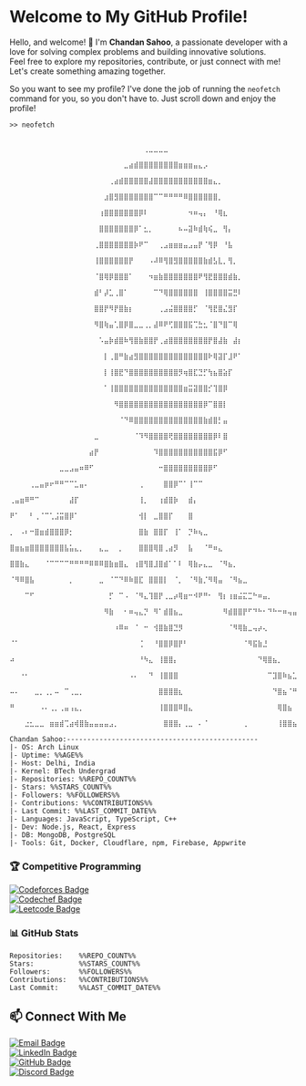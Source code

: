 # Welcome to My GitHub Profile!

Hello, and welcome! 👋 I'm **Chandan Sahoo**, a passionate developer with a love for solving complex problems and building innovative solutions.   
Feel free to explore my repositories, contribute, or just connect with me! Let's create something amazing together.


So you want to see my profile? I've done the job of running the `neofetch` command for you, so you don't have to. Just scroll down and enjoy the profile!


```
>> neofetch
                                                           
                         ⠀⠀⠀⠀⠀⠀⠀⠀⠀⠀⠀⠀⠀⠀⠀⠀⠀⠀⠀⠀⠀⠀⠀⠀⠀⠀⠀⢀⣀⣀⣀⣀⠀⠀⠀⠀⠀⠀⠀⠀⠀⠀⠀⠀⠀⠀⠀⠀⠀⠀⠀⠀⠀⠀⠀⠀⠀⠀⠀⠀⠀⠀⠀⠀⠀
                         ⠀⠀⠀⠀⠀⠀⠀⠀⠀⠀⠀⠀⠀⠀⠀⠀⠀⠀⠀⠀⠀⠀⠀⣀⣴⣾⣿⣿⣿⣿⣿⣿⣿⣿⣶⣶⣶⣤⣄⡠⠀⠀⠀⠀⠀⠀⠀⠀⠀⠀⠀⠀⠀⠀⠀⠀⠀⠀⠀⠀⠀⠀⠀⠀⠀
                         ⠀⠀⠀⠀⠀⠀⠀⠀⠀⠀⠀⠀⠀⠀⠀⠀⠀⠀⠀⠀⢀⣴⣾⣿⣿⣿⣿⣿⣼⣿⣿⣿⣿⣿⣿⣿⣿⣿⣿⣿⣶⣄⡀⠀⠀⠀⠀⠀⠀⠀⠀⠀⠀⠀⠀⠀⠀⠀⠀⠀⠀⠀⠀⠀⠀
                         ⠀⠀⠀⠀⠀⠀⠀⠀⠀⠀⠀⠀⠀⠀⠀⠀⠀⠀⠀⣰⣿⣻⣿⣿⣿⣿⣿⣿⣿⠉⠉⠛⠛⠛⠛⠿⣿⣿⣿⣿⣿⣿⡀⠀⠀⠀⠀⠀⠀⠀⠀⠀⠀⠀⠀⠀⠀⠀⠀⠀⠀⠀⠀⠀⠀
                         ⠀⠀⠀⠀⠀⠀⠀⠀⠀⠀⠀⠀⠀⠀⠀⠀⠀⠀⢰⣿⣿⣿⣿⣿⣿⣿⡿⠇⠀⠀⠀⠀⠀⠀⠀⠀⠲⠶⢤⡄⠀⠘⢿⣆⠀⠀⠀⠀⠀⠀⠀⠀⠀⠀⠀⠀⠀⠀⠀⠀⠀⠀⠀⠀⠀
                         ⠀⠀⠀⠀⠀⠀⠀⠀⠀⠀⠀⠀⠀⠀⠀⠀⠀⠀⣿⣿⣿⣿⣿⣿⣿⡿⠁⣂⡀⠀⠀⠀⠀⠀⠦⠤⣽⠷⣾⢷⢮⣀⠀⢻⡄⠀⠀⠀⠀⠀⠀⠀⠀⠀⠀⠀⠀⠀⠀⠀⠀⠀⠀⠀⠀
                         ⠀⠀⠀⠀⠀⠀⠀⠀⠀⠀⠀⠀⠀⠀⠀⠀⠀⢀⣿⣿⣿⣿⣿⣿⣿⡷⠟⠉⠀⠀⢀⣠⣶⣶⣶⣤⣠⣤⡟⠈⢻⡿⠀⠘⣧⠀⠀⠀⠀⠀⠀⠀⠀⠀⠀⠀⠀⠀⠀⠀⠀⠀⠀⠀⠀
                         ⠀⠀⠀⠀⠀⠀⠀⠀⠀⠀⠀⠀⠀⠀⠀⠀⠀⢸⣿⣿⣿⣿⣿⣿⡟⠀⠀⠀⠠⠼⠿⢻⣿⣻⣿⣿⣿⣿⣿⣷⣾⣣⣇⡀⢻⡀⠀⠀⠀⠀⠀⠀⠀⠀⠀⠀⠀⠀⠀⠀⠀⠀⠀⠀⠀
                         ⠀⠀⠀⠀⠀⠀⠀⠀⠀⠀⠀⠀⠀⠀⠀⠀⠀⠈⣿⢿⡿⣿⣿⣿⠁⠀⠀⠀⠲⣶⣷⣿⣿⣿⣿⣿⣿⣿⠟⢻⣟⣿⣿⣿⣾⣷⡀⠀⠀⠀⠀⠀⠀⠀⠀⠀⠀⠀⠀⠀⠀⠀⠀⠀⠀
                         ⠀⠀⠀⠀⠀⠀⠀⠀⠀⠀⠀⠀⠀⠀⠀⠀⠀⣾⠃⡼⣁⢀⣿⠁⠀⠀⠀⠀⠀⠉⠙⢿⣿⣿⣿⣿⣿⣿⠀⢸⣿⣿⣿⣿⣭⣛⠇⠀⠀⠀⠀⠀⠀⠀⠀⠀⠀⠀⠀⠀⠀⠀⠀⠀⠀
                         ⠀⠀⠀⠀⠀⠀⠀⠀⠀⠀⠀⠀⠀⠀⠀⠀⠀⣿⣿⡟⠻⡟⣿⣷⡆⠀⠀⠀⠀⠀⢀⣠⣬⣿⣿⣿⣿⡋⠀⠈⢻⣟⣿⣌⣻⡏⠀⠀⠀⠀⠀⠀⠀⠀⠀⠀⠀⠀⠀⠀⠀⠀⠀⠀⠀
                         ⠀⠀⠀⠀⠀⠀⠀⠀⠀⠀⠀⠀⠀⠀⠀⠀⠀⠻⣿⢷⣤⢁⣿⡿⣿⣀⣀⢀⡀⣼⠿⠟⢋⣿⣿⣿⣯⢉⣓⣂⠈⣿⠙⣿⠉⢿⠀⠀⠀⠀⠀⠀⠀⠀⠀⠀⠀⠀⠀⠀⠀⠀⠀⠀⠀
                         ⠀⠀⠀⠀⠀⠀⠀⠀⠀⠀⠀⠀⠀⠀⠀⠀⠀⠀⠡⣤⡷⣾⣿⠷⢻⣿⣷⣿⣿⡟⢀⣴⣿⣿⣿⣿⣿⣿⣿⣿⡟⣿⣼⣷⠀⣼⡆⠀⠀⠀⠀⠀⠀⠀⠀⠀⠀⠀⠀⠀⠀⠀⠀⠀⠀
                         ⠀⠀⠀⠀⠀⠀⠀⠀⠀⠀⠀⠀⠀⠀⠀⠀⠀⠀⠀⡇⢀⣿⠛⣷⣴⣻⣿⣿⣿⣿⣿⣿⣿⣿⣿⣿⣿⣿⣿⣿⠗⢿⣽⡏⣸⠟⠁⠀⠀⠀⠀⠀⠀⠀⠀⠀⠀⠀⠀⠀⠀⠀⠀⠀⠀
                         ⠀⠀⠀⠀⠀⠀⠀⠀⠀⠀⠀⠀⠀⠀⠀⠀⠀⠀⠀⡇⢸⣿⣟⠙⣿⣿⣿⣿⣿⣿⣿⣿⣿⣿⡻⢶⣿⣏⣙⡋⢳⣦⣿⣵⡏⠀⠀⠀⠀⠀⠀⠀⠀⠀⠀⠀⠀⠀⠀⠀⠀⠀⠀⠀⠀
                         ⠀⠀⠀⠀⠀⠀⠀⠀⠀⠀⠀⠀⠀⠀⠀⠀⠀⠀⠀⠁⢸⣿⣿⣿⣿⣿⣿⣿⣿⣿⣿⣿⣿⣿⣿⣶⣭⣽⣿⣿⡊⢹⣿⡿⠀⠀⠀⠀⠀⠀⠀⠀⠀⠀⠀⠀⠀⠀⠀⠀⠀⠀⠀⠀⠀
                         ⠀⠀⠀⠀⠀⠀⠀⠀⠀⠀⠀⠀⠀⠀⠀⠀⠀⠀⠀⠀⠀⠻⣿⣿⣿⣿⣿⣿⣿⣿⣿⣿⣿⣿⣿⣿⣿⣿⣿⡿⠉⣿⣿⡇⠀⠀⠀⠀⠀⠀⠀⠀⠀⠀⠀⠀⠀⠀⠀⠀⠀⠀⠀⠀⠀
                         ⠀⠀⠀⠀⠀⠀⠀⠀⠀⠀⠀⠀⠀⠀⠀⠀⠀⠀⠀⠀⠀⠀⠈⠙⠿⣿⣿⣿⣿⣿⣿⣿⣿⣿⣿⣿⣿⣿⣿⣷⣾⣿⡃⣤⠀⠀⠀⠀⠀⠀⠀⠀⠀⠀⠀⠀⠀⠀⠀⠀⠀⠀⠀⠀⠀
                         ⠀⠀⠀⠀⠀⠀⠀⠀⠀⠀⠀⠀⠀⠀⠀⠀⠀⣀⠀⠀⠀⠀⠀⠀⠀⠈⠹⠻⣿⣿⣿⣿⢟⣿⣿⣿⣿⣿⣿⣿⣿⡿⠇⣿⠀⠀⠀⠀⠀⠀⠀⠀⠀⠀⠀⠀⠀⠀⠀⠀⠀⠀⠀⠀⠀
                         ⠀⠀⠀⠀⠀⠀⠀⠀⠀⠀⠀⠀⠀⠀⠀⠀⣴⡟⠀⠀⠀⠀⠀⠀⠀⠀⠀⠀⠀⠹⣿⣿⣿⣿⣿⣿⣿⣿⣿⣿⣿⣯⡿⠋⠀⠀⠀⠀⠀⠀⠀⠀⠀⠀⠀⠀⠀⠀⠀⠀⠀⠀⠀⠀⠀
                         ⠀⠀⠀⠀⠀⠀⠀⠀⠀⠀⣀⣀⣠⣤⠶⠿⠋⠀⠀⠀⠀⠀⠀⠀⠀⠀⠀⠀⠀⠀⠒⣿⣿⣿⣿⣿⣿⣿⣿⣿⡿⠋⠀⠀⠀⠀⠀⠀⠀⠀⠀⠀⠀⠀⠀⠀⠀⠀⠀⠀⠀⠀⠀⠀⠀
                         ⠀⠀⠀⠀⢀⣀⣤⡶⠖⠛⠛⠉⠉⣁⣤⠄⠀⠀⠀⠀⠀⠀⠀⠀⠀⠀⢀⠀⠀⠀⠀⣿⣿⡿⠉⠁⢸⠉⠉⠀⠀⠀⠀⠀⠀⠀⠀⠀⠀⠀⠀⠀⠀⠀⠀⠀⠀⠀⠀⠀⠀⠀⠀⠀⠀
                         ⢀⣤⣶⠿⠛⠉⠀⠀⠀⠀⠀⠀⣼⡏⠀⠀⠀⠀⠀⠀⠀⠀⠀⠀⠀⠀⢸⡀⠀⠀⢰⣾⣿⡷⠀⠀⣾⡄⠀⠀⠀⠀⠀⠀⠀⠀⠀⠀⠀⠀⠀⠀⠀⠀⠀⠀⠀⠀⠀⠀⠀⠀⠀⠀⠀
                         ⠟⠁⠀⠀⠃⢀⠈⠉⢁⣨⣭⣿⡿⠁⠀⠀⠀⠀⠀⠀⠀⠀⠀⠀⠀⠀⢺⡇⠀⣀⣿⣿⡏⠀⠀⠀⣿⠀⠀⠀⠀⠀⠀⠀⠀⠀⠀⠀⠀⠀⠀⠀⠀⠀⠀⠀⠀⠀⠀⠀⠀⠀⠀⠀⠀
                         ⡀⠀⠠⠆⠒⣿⣶⣾⣿⣿⣿⡿⡂⠀⠀⠀⠀⠀⠀⠀⠀⠀⠀⠀⠀⠀⣿⣷⠀⣿⣿⡏⠀⢸⠁⠀⡙⠷⢦⣀⠀⠀⠀⠀⠀⠀⠀⠀⠀⠀⠀⠀⠀⠀⠀⠀⠀⠀⠀⠀⠀⠀⠀⠀⠀
                         ⣿⣶⣦⣶⣿⣿⣿⣿⣿⣿⣿⣧⣥⣄⡀⠀⠀⠀⣄⣀⠀⠀⡀⠀⠀⠀⣿⣿⣿⢿⣿⢀⣴⡻⠀⠀⣧⠀⠀⠈⠛⠶⣄⠀⠀⠀⠀⠀⠀⠀⠀⠀⠀⠀⠀⠀⠀⠀⠀⠀⠀⠀⠀⠀⠀
                         ⣿⣿⣷⣄⠀⠀⠀⠈⠉⠉⠉⠉⠛⠛⠛⠛⠿⠿⠿⣿⣷⣶⣿⣄⠀⢰⣿⢻⣿⣸⣿⣾⠁⠁⠇⠀⢿⣷⡤⣄⣀⠀⠈⠻⣦⡀⠀⠀⠀⠀⠀⠀⠀⠀⠀⠀⠀⠀⠀⠀⠀⠀⠀⠀⠀
                         ⠈⠻⠿⣿⣧⠀⠀⠀⠀⠀⠀⠀⡀⠀⠀⠀⠀⠀⣀⠀⠈⠉⠙⠿⠷⣿⣏⠀⣿⣿⣿⡇⠀⠈⡀⠀⠈⠻⣷⡈⠻⢿⣤⠀⠈⠻⣦⣀⠀⠀⠀⠀⠀⠀⠀⠀⠀⠀⠀⠀⠀⠀⠀⠀⠀
                         ⠀⠀⠀⠉⠋⠀⠀⠀⠀⠀⠀⠀⠀⠀⠀⠀⠀⠀⠀⠀⡋⠀⠉⠠⠀⠈⠻⣄⢹⣿⡟⢀⣀⡴⢿⣶⠒⠺⠟⠛⠂⠀⢻⡆⢰⣶⣬⣍⣉⠓⠶⣤⡀⠀⠀⠀⠀⠀⠀⠀⠀⠀⠀⠀⠀
                         ⠀⠀⠀⠀⠀⠀⠀⠀⠀⠀⠀⠀⠀⠀⠀⠀⠀⠀⠀⠻⣷⠀⠀⠂⠶⢤⣄⡙⠀⠻⠁⣾⣿⣦⣀⠀⠀⠀⠀⠀⠀⠀⠀⠻⣾⣿⣿⡟⠋⠙⠓⠂⠙⠓⠒⠶⢤⣤⡀⠀⠀⠀⠀⠀⠀
                         ⠀⠀⠀⠀⠀⠀⠀⠀⠀⠀⠀⠀⠀⠀⠀⠀⠀⠀⠀⠀⠀⠰⠿⠶⠀⠈⠀⠒⠀⢺⣿⣷⣿⣙⡻⠀⠀⠀⠀⠀⠀⠀⠀⠀⠈⠻⢿⣷⣀⢤⡴⢄⠀⠀⠀⠀⠀⠀⠉⠳⠦⣄⠀⠀⠀
                         ⠈⠁⠀⠀⠀⠀⠀⠀⠀⠀⠀⠀⠀⠀⠀⠀⠀⠀⠀⠀⠀⠀⠀⠀⠀⠀⢈⠀⠀⠘⣿⣿⡿⣿⡟⠃⠀⠀⠀⠀⠀⠀⠀⠀⠀⠀⠀⠈⠻⣯⣷⣘⠀⠀⠀⠀⠀⠀⠀⠀⠀⠈⠻⣦⡀
                         ⠴⠀⠀⠀⠀⠀⠀⠀⠀⠀⠀⠀⠀⠀⠀⠀⠀⠀⠀⠀⠀⠀⠀⠀⠀⠀⠘⠳⣄⠀⢸⣿⣿⡄⠀⠀⠀⠀⠀⠀⠀⠀⠀⠀⠀⠀⠀⠀⠀⠀⠙⢿⣿⣦⡀⠀⠀⠀⠀⠀⠀⠀⠀⠈⠻
                         ⠀⠀⠐⠂⠀⠀⠀⠀⠀⠀⠀⠀⠀⠀⠀⠀⠀⠀⠀⠀⠀⠀⠀⠀⠠⠄⠀⠀⠙⠀⢸⣿⣿⣿⠀⠀⠀⠀⠀⠀⠀⠀⠀⠀⠀⠀⠀⠀⠀⠀⠀⠀⠉⣹⣿⠷⣦⣁⠂⠀⠀⠀⠀⠀⠀
                         ⠤⠄⠀⠀⠀⣀⡀⢀⡀⠤⠀⠉⢀⣀⡀⠀⠀⠀⠀⠀⠀⠀⠀⠀⠀⠀⠀⠀⠀⠀⣿⣿⣿⣿⣆⠀⠀⠀⠀⠀⠀⠀⠀⠀⠀⠀⠀⠀⠀⠀⠀⠀⠀⠙⣿⣦⠈⠛⢷⣄⠀⠀⠀⠀⠀
                         ⠛⠀⠀⠀⠀⠀⠠⠄⢀⡀⢀⣤⢠⣄⡀⠀⠀⠀⠀⠀⠀⠀⠀⠀⠀⠀⠀⠀⠀⠀⢸⣿⣿⣿⠿⣿⣄⠀⠀⠀⠀⠀⠀⠀⠀⠀⠀⠀⠀⠀⠀⠀⠀⠀⢿⣿⣦⠀⠈⠙⠀⠀⠀⠀⠀
                         ⠀⠀⠀⣐⣂⣀⣀⠀⣶⣶⣾⢉⣴⢾⣿⣷⣤⣤⣤⣤⣠⡀⠀⠀⠀⠀⠀⠀⠀⠀⠀⣿⣿⣿⡄⢀⣀⠀⠄⠈⠀⠀⠀⠀⠀⠀⠀⢀⠀⠀⠀⠀⠀⠀⢸⣿⣿⣦⡀⣀⣀⣀⣀⠀⢀
 
Chandan Sahoo:-----------------------------------------------
|- OS: Arch Linux
|- Uptime: %%AGE%%
|- Host: Delhi, India
|- Kernel: BTech Undergrad
|- Repositories: %%REPO_COUNT%%
|- Stars: %%STARS_COUNT%%
|- Followers: %%FOLLOWERS%%
|- Contributions: %%CONTRIBUTIONS%%
|- Last Commit: %%LAST_COMMIT_DATE%%
|- Languages: JavaScript, TypeScript, C++
|- Dev: Node.js, React, Express
|- DB: MongoDB, PostgreSQL
|- Tools: Git, Docker, Cloudflare, npm, Firebase, Appwrite
```

### 🏆 Competitive Programming

[![Codeforces Badge](https://img.shields.io/badge/Codeforces-Realmchan-0088CC?style=for-the-badge&logo=codeforces&logoColor=0088CC)](https://codeforces.com/profile/Realmchan)  
[![Codechef Badge](https://img.shields.io/badge/Codechef-realm-e27a41?style=for-the-badge&logo=codechef&logoColor=e27a41)](https://www.codechef.com/users/realm)  
[![Leetcode Badge](https://img.shields.io/badge/Leetcode-realmchan-FFA500?style=for-the-badge&logo=leetcode&logoColor=FFA500)](https://leetcode.com/realmchan)

### 📊 GitHub Stats

```
Repositories:    %%REPO_COUNT%%
Stars:           %%STARS_COUNT%%
Followers:       %%FOLLOWERS%%
Contributions:   %%CONTRIBUTIONS%%
Last Commit:     %%LAST_COMMIT_DATE%%
```

## 📫 Connect With Me

[![Email Badge](https://img.shields.io/badge/Email-chandansahoo02468%40gmail.com-red?style=for-the-badge&logo=gmail&logoColor=red)](mailto:chandansahoo02468@gmail.com)  
[![LinkedIn Badge](https://img.shields.io/badge/LinkedIn-chandansahoo--cs-blue?style=for-the-badge&logo=linkedin&logoColor=blue)](https://linkedin.com/in/chandansahoo-cs)  
[![GitHub Badge](https://img.shields.io/badge/GitHub-chandanSahoo--cs-4C1D4A?style=for-the-badge&logo=github&logoColor=4C1D4A)](https://github.com/chandanSahoo-cs)  
[![Discord Badge](https://img.shields.io/badge/Discord-chandansahoo-7289DA?style=for-the-badge&logo=discord&logoColor=7289DA)](https://discord.com/users/chandansahoo)
